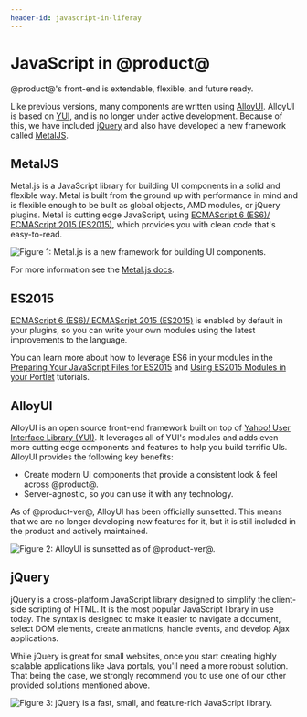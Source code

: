 ```yaml
---
header-id: javascript-in-liferay
---
```


# JavaScript in @product@

@product@'s front-end is extendable, flexible, and future ready.

Like previous versions, many components are written using [AlloyUI](http://alloyui.com).
AlloyUI is based on [YUI](http://yuilibrary.com/), and is no longer under active 
development. Because of this, we have included [jQuery](https://jquery.com) 
and also have developed a new framework called [MetalJS](http://metaljs.com).

## MetalJS

Metal.js is a JavaScript library for building UI components in a solid and 
flexible way. Metal is built from the ground up with performance in mind and is
flexible enough to be built as global objects, AMD modules, or jQuery plugins.
Metal is cutting edge JavaScript, using [ECMAScript 6 (ES6)/ ECMAScript 2015 (ES2015)](http://www.ecma-international.org/ecma-262/6.0/), 
which provides you with clean code that's easy-to-read.

![Figure 1: Metal.js is a new framework for building UI components.](../../../../images/metaljs-website.png)

For more information see the [Metal.js docs](http://metaljs.com/docs/).

## ES2015

[ECMAScript 6 (ES6)/ ECMAScript 2015 (ES2015)](http://www.ecma-international.org/ecma-262/6.0/) 
is enabled by default in your plugins, so you can write your own modules using 
the latest improvements to the language.

You can learn more about how to leverage ES6 in your modules in the 
[Preparing Your JavaScript Files for ES2015](/docs/7-0/tutorials/-/knowledge_base/t/preparing-your-javascript-files-for-es2015) 
and [Using ES2015 Modules in your Portlet](/docs/7-0/tutorials/-/knowledge_base/t/using-es2015-modules-in-your-portlet) 
tutorials.

## AlloyUI

AlloyUI is an open source front-end framework built on top of 
[Yahoo! User Interface Library (YUI)](http://yuilibrary.com). It leverages all 
of YUI's modules and adds even more cutting edge components and features to help 
you build terrific UIs. AlloyUI provides the following key benefits:

- Create modern UI components that provide a consistent look & feel across 
  @product@.
- Server-agnostic, so you can use it with any technology.

As of @product-ver@, AlloyUI has been officially sunsetted. This means that we are 
no longer developing new features for it, but it is still included in the 
product and actively maintained.

![Figure 2: AlloyUI is sunsetted as of @product-ver@.](../../../../images/alloyui-website.png)

## jQuery

jQuery is a cross-platform JavaScript library designed to simplify the 
client-side scripting of HTML. It is the most popular JavaScript library in use 
today. The syntax is designed to make it easier to navigate a document, select 
DOM elements, create animations, handle events, and develop Ajax applications.

While jQuery is great for small websites, once you start creating highly 
scalable applications like Java portals, you'll need a more robust solution. 
That being the case, we strongly recommend you to use one of our other provided 
solutions mentioned above.

![Figure 3: jQuery is a fast, small, and feature-rich JavaScript library.](../../../../images/jquery-website.png)
